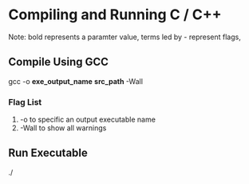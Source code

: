 # Compiling and Running C / C++

Note: bold represents a paramter value, terms led by - represent flags, 

## Compile Using GCC

gcc -o <strong>exe_output_name</strong> <strong>src_path</strong> -Wall

### Flag List
1. -o to specific an output executable name
2. -Wall to show all warnings

## Run Executable
./